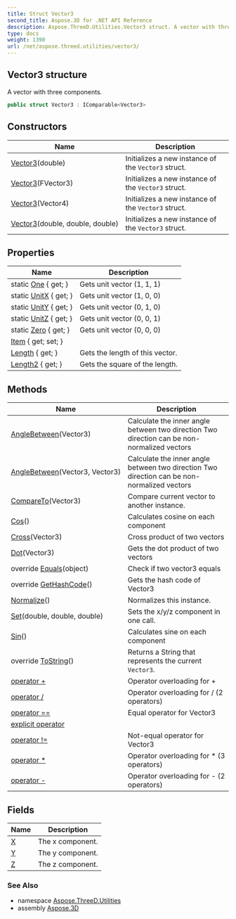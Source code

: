 ```yaml
---
title: Struct Vector3
second_title: Aspose.3D for .NET API Reference
description: Aspose.ThreeD.Utilities.Vector3 struct. A vector with three components
type: docs
weight: 1390
url: /net/aspose.threed.utilities/vector3/
---
```

## Vector3 structure

A vector with three components.

```csharp
public struct Vector3 : IComparable<Vector3>
```

## Constructors

| Name | Description |
| --- | --- |
| [Vector3](vector3/#constructor_2)(double) | Initializes a new instance of the `Vector3` struct. |
| [Vector3](vector3/#constructor)(FVector3) | Initializes a new instance of the `Vector3` struct. |
| [Vector3](vector3/#constructor_1)(Vector4) | Initializes a new instance of the `Vector3` struct. |
| [Vector3](vector3/#constructor_3)(double, double, double) | Initializes a new instance of the `Vector3` struct. |

## Properties

| Name | Description |
| --- | --- |
| static [One](../../aspose.threed.utilities/vector3/one/) { get; } | Gets unit vector (1, 1, 1) |
| static [UnitX](../../aspose.threed.utilities/vector3/unitx/) { get; } | Gets unit vector (1, 0, 0) |
| static [UnitY](../../aspose.threed.utilities/vector3/unity/) { get; } | Gets unit vector (0, 1, 0) |
| static [UnitZ](../../aspose.threed.utilities/vector3/unitz/) { get; } | Gets unit vector (0, 0, 1) |
| static [Zero](../../aspose.threed.utilities/vector3/zero/) { get; } | Gets unit vector (0, 0, 0) |
| [Item](../../aspose.threed.utilities/vector3/item/) { get; set; } |  |
| [Length](../../aspose.threed.utilities/vector3/length/) { get; } | Gets the length of this vector. |
| [Length2](../../aspose.threed.utilities/vector3/length2/) { get; } | Gets the square of the length. |

## Methods

| Name | Description |
| --- | --- |
| [AngleBetween](../../aspose.threed.utilities/vector3/anglebetween/#anglebetween)(Vector3) | Calculate the inner angle between two direction Two direction can be non-normalized vectors |
| [AngleBetween](../../aspose.threed.utilities/vector3/anglebetween/#anglebetween_1)(Vector3, Vector3) | Calculate the inner angle between two direction Two direction can be non-normalized vectors |
| [CompareTo](../../aspose.threed.utilities/vector3/compareto/)(Vector3) | Compare current vector to another instance. |
| [Cos](../../aspose.threed.utilities/vector3/cos/)() | Calculates cosine on each component |
| [Cross](../../aspose.threed.utilities/vector3/cross/)(Vector3) | Cross product of two vectors |
| [Dot](../../aspose.threed.utilities/vector3/dot/)(Vector3) | Gets the dot product of two vectors |
| override [Equals](../../aspose.threed.utilities/vector3/equals/)(object) | Check if two vector3 equals |
| override [GetHashCode](../../aspose.threed.utilities/vector3/gethashcode/)() | Gets the hash code of Vector3 |
| [Normalize](../../aspose.threed.utilities/vector3/normalize/)() | Normalizes this instance. |
| [Set](../../aspose.threed.utilities/vector3/set/)(double, double, double) | Sets the x/y/z component in one call. |
| [Sin](../../aspose.threed.utilities/vector3/sin/)() | Calculates sine on each component |
| override [ToString](../../aspose.threed.utilities/vector3/tostring/)() | Returns a String that represents the current `Vector3`. |
| [operator +](../../aspose.threed.utilities/vector3/op_addition/) | Operator overloading for + |
| [operator /](../../aspose.threed.utilities/vector3/op_division/#op_division_1) | Operator overloading for / (2 operators) |
| [operator ==](../../aspose.threed.utilities/vector3/op_equality/) | Equal operator for Vector3 |
| [explicit operator](../../aspose.threed.utilities/vector3/op_explicit/) |  |
| [operator !=](../../aspose.threed.utilities/vector3/op_inequality/) | Not-equal operator for Vector3 |
| [operator *](../../aspose.threed.utilities/vector3/op_multiply/#op_multiply) | Operator overloading for * (3 operators) |
| [operator -](../../aspose.threed.utilities/vector3/op_subtraction/) | Operator overloading for - (2 operators) |

## Fields

| Name | Description |
| --- | --- |
| [X](../../aspose.threed.utilities/vector3/x/) | The x component. |
| [Y](../../aspose.threed.utilities/vector3/y/) | The y component. |
| [Z](../../aspose.threed.utilities/vector3/z/) | The z component. |

### See Also

* namespace [Aspose.ThreeD.Utilities](../../aspose.threed.utilities/)
* assembly [Aspose.3D](../../)


